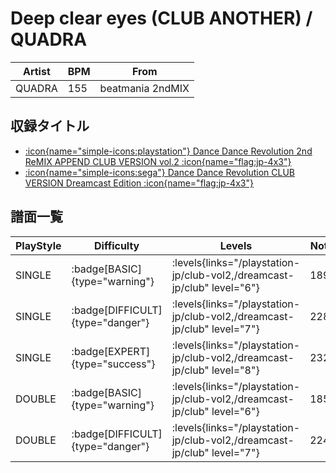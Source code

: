 # Deep clear eyes (CLUB ANOTHER) / QUADRA

|Artist|BPM|From|
|------|---|----|
|QUADRA|155|beatmania 2ndMIX|

## 収録タイトル

- [:icon{name="simple-icons:playstation"} Dance Dance Revolution 2nd ReMIX APPEND CLUB VERSION vol.2 :icon{name="flag:jp-4x3"}](/playstation-jp/club-vol2)
- [:icon{name="simple-icons:sega"} Dance Dance Revolution CLUB VERSION Dreamcast Edition :icon{name="flag:jp-4x3"}](/dreamcast-jp/club)

## 譜面一覧

|PlayStyle|Difficulty|Levels|Notes|Movie|
|---------|----------|------|-----|-----|
|SINGLE| :badge[BASIC]{type="warning"}| :levels{links="/playstation-jp/club-vol2,/dreamcast-jp/club" level="6"}|189/0||
|SINGLE| :badge[DIFFICULT]{type="danger"}| :levels{links="/playstation-jp/club-vol2,/dreamcast-jp/club" level="7"}|228/0||
|SINGLE| :badge[EXPERT]{type="success"}| :levels{links="/playstation-jp/club-vol2,/dreamcast-jp/club" level="8"}|232/0||
|DOUBLE| :badge[BASIC]{type="warning"}| :levels{links="/playstation-jp/club-vol2,/dreamcast-jp/club" level="6"}|185/0||
|DOUBLE| :badge[DIFFICULT]{type="danger"}| :levels{links="/playstation-jp/club-vol2,/dreamcast-jp/club" level="7"}|224/0||
